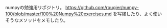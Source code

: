 numpyの勉強用リポジトリ。
https://github.com/rougier/numpy-100/blob/master/100%20Numpy%20exercises.md
を写経したり、よく使いそうなメソッドをメモしたり。
